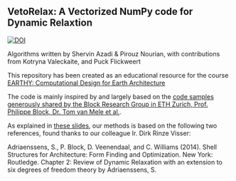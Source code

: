 ## VetoRelax: A Vectorized NumPy code for Dynamic Relaxtion

[![DOI](https://zenodo.org/badge/210559564.svg)](https://zenodo.org/badge/latestdoi/210559564)

Algorithms written by Shervin Azadi & Pirouz Nourian, with contributions from Kotryna Valeckaite, and Puck Flickweert

This repository has been created as an educational resource for the course [EARTHY: Computational Design for Earth Architecture](https://studiegids.tudelft.nl/a101_displayCourse.do?course_id=48987)

The code is mainly inspired by and largely based on the [code samples generously shared by the Block Research Group in ETH Zurich, Prof. Philippe Block, Dr. Tom van Mele et al.](http://block.arch.ethz.ch/blog/2014/07/dynamic-relaxation/).

As explained in [these slides](https://www.researchgate.net/publication/330425376_Dynamic_Relaxation_Force-Directed_Graph_Drawing), our methods is based on the following two references, found thanks to our colleague Ir. Dirk Rinze Visser:

Adriaenssens, S., P. Block, D. Veenendaal, and C. Williams (2014). Shell Structures for Architecture: Form Finding and Optimization. New York: Routledge.
Chapter 2: Review of Dynamic Relaxation with an extension to six degrees of freedom theory by Adriaenssens, S.
